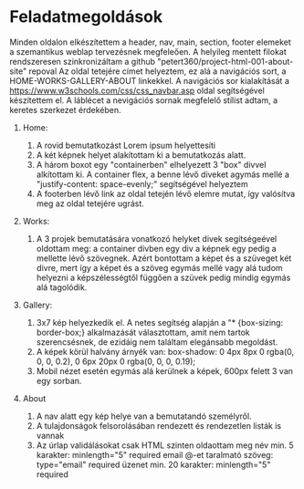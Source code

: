 # Feladatmegoldások

Minden oldalon elkészítettem a header, nav, main, section, footer elemeket a szemantikus weblap tervezésnek megfeleően.
A helyileg mentett filokat rendszeresen szinkronizáltam a github "petert360/project-html-001-about-site" repoval
Az oldal tetejére címet helyeztem, ez alá a navigációs sort, a HOME-WORKS-GALLERY-ABOUT linkekkel.
A navigációs sor kialakítását a https://www.w3schools.com/css/css_navbar.asp oldal segítségével készítettem el.
A láblécet a nevigációs sornak megfelelő stílist adtam, a keretes szerkezet érdekében.

1. Home:
    1. A rovid bemutatkozást Lorem ipsum helyettesíti
    2. A két képnek helyet alakítottam ki a bemutatkozás alatt.
    3. A három boxot egy "containerben" elhelyezett 3 "box" divvel alkítottam ki. A container flex, a benne lévő diveket agymás mellé a "justify-content: space-evenly;" segítségével helyeztem
    4. A footerben lévő link az oldal tetején lévő elemre mutat, így valósítva meg az oldal tetejére ugrást.

2. Works: 
    1. A 3 projek bemutatására vonatkozó helyket divek segítségeével oldottam meg:
    a container divben egy div a képnek egy pedig a mellette lévő szövegnek. Azért bontottam a képet és a szüveget két divre, mert így a képet és a szöveg egymás mellé vagy alá tudom helyezni a képszélességtől függően a szüvek pedig mindig egymás alá tagolódik.

3. Gallery: 
    1. 3x7 kép helyezkedik el. A netes segítség alapján a "* {box-sizing: border-box;} alkalmazását választottam, amit nem tartok szerencsésnek, de ezidáig nem találtam elegánsabb megoldást.
    2. A képek körül halvány árnyék van: box-shadow: 0 4px 8px 0 rgba(0, 0, 0, 0.2), 0 6px 20px 0 rgba(0, 0, 0, 0.19);
    3. Mobil nézet esetén egymás alá kerülnek a képek, 600px felett 3 van egy sorban.

4. About
    1. A nav alatt egy kép helye van a bemutatandó személyről.
    2. A tulajdonságok felsorolásában rendezett és rendezetlen listák is vannak
    3. Az úrlap validálásokat csak HTML szinten oldaottam meg
        név min. 5 karakter: minlength="5" required
        email @-et taralmató szöveg: type="email" required
        üzenet min. 20 karakter: minlength="5" required
